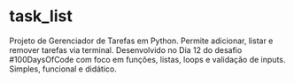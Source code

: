 # task_list
Projeto de Gerenciador de Tarefas em Python. Permite adicionar, listar e remover tarefas via terminal. Desenvolvido no Dia 12 do desafio #100DaysOfCode com foco em funções, listas, loops e validação de inputs. Simples, funcional e didático.
